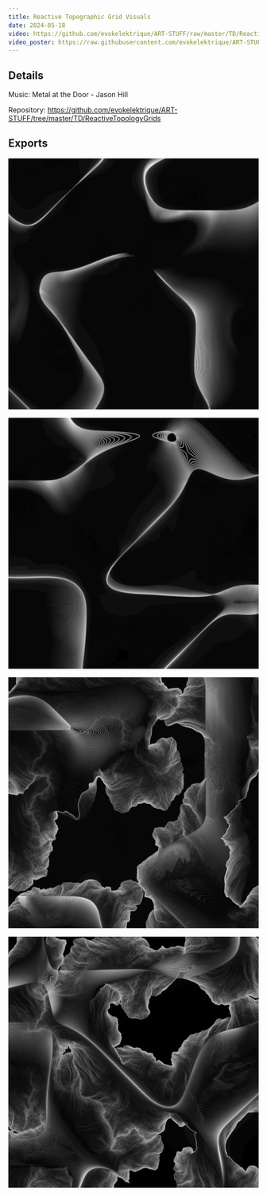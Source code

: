 ```yaml
---
title: Reactive Topographic Grid Visuals
date: 2024-05-18
video: https://github.com/evokelektrique/ART-STUFF/raw/master/TD/ReactiveTopologyGrids/Exports/export.1.mp4
video_poster: https://raw.githubusercontent.com/evokelektrique/ART-STUFF/master/TD/ReactiveTopologyGrids/Exports/preview.jpg
---
```


## Details

Music: Metal at the Door - Jason Hill

Repository: <https://github.com/evokelektrique/ART-STUFF/tree/master/TD/ReactiveTopologyGrids>

## Exports

![Export 1](https://github.com/evokelektrique/ART-STUFF/blob/master/TD/ReactiveTopologyGrids/Exports/TDMovieOut.2.jpg?raw=true)

![Export 2](https://github.com/evokelektrique/ART-STUFF/blob/master/TD/ReactiveTopologyGrids/Exports/TDMovieOut.6.jpg?raw=true)

![Export 3](https://github.com/evokelektrique/ART-STUFF/blob/master/TD/ReactiveTopologyGrids/Exports/TDMovieOut.3.jpg?raw=true)

![Export 4](https://github.com/evokelektrique/ART-STUFF/blob/master/TD/ReactiveTopologyGrids/Exports/TDMovieOut.4.jpg?raw=true)
